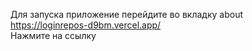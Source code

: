 Для запуска приложение перейдите во вкладку about <br/>
https://loginrepos-d9bm.vercel.app/ <br/>
Нажмите на ссылку 
